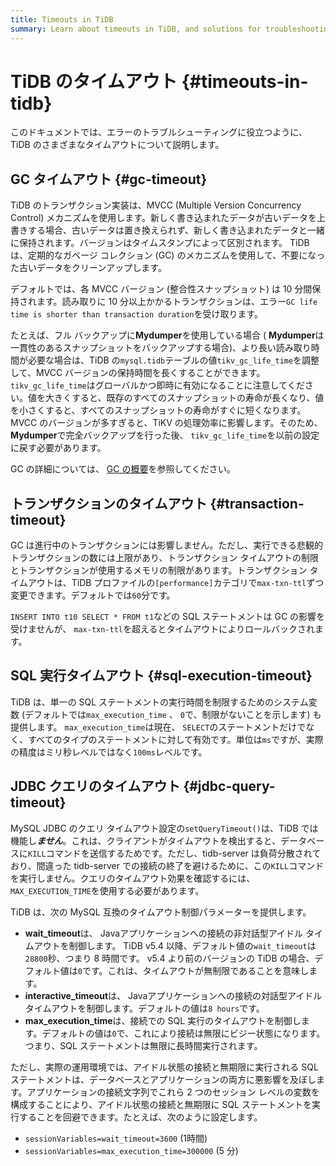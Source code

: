 ```yaml
---
title: Timeouts in TiDB
summary: Learn about timeouts in TiDB, and solutions for troubleshooting errors.
---
```


# TiDB のタイムアウト {#timeouts-in-tidb}

このドキュメントでは、エラーのトラブルシューティングに役立つように、TiDB のさまざまなタイムアウトについて説明します。

## GC タイムアウト {#gc-timeout}

TiDB のトランザクション実装は、MVCC (Multiple Version Concurrency Control) メカニズムを使用します。新しく書き込まれたデータが古いデータを上書きする場合、古いデータは置き換えられず、新しく書き込まれたデータと一緒に保持されます。バージョンはタイムスタンプによって区別されます。 TiDB は、定期的なガベージ コレクション (GC) のメカニズムを使用して、不要になった古いデータをクリーンアップします。

デフォルトでは、各 MVCC バージョン (整合性スナップショット) は 10 分間保持されます。読み取りに 10 分以上かかるトランザクションは、エラー`GC life time is shorter than transaction duration`を受け取ります。

たとえば、フル バックアップに**Mydumper**を使用している場合 ( <strong>Mydumper</strong>は一貫性のあるスナップショットをバックアップする場合)、より長い読み取り時間が必要な場合は、TiDB の`mysql.tidb`テーブルの値`tikv_gc_life_time`を調整して、MVCC バージョンの保持時間を長くすることができます。 `tikv_gc_life_time`はグローバルかつ即時に有効になることに注意してください。値を大きくすると、既存のすべてのスナップショットの寿命が長くなり、値を小さくすると、すべてのスナップショットの寿命がすぐに短くなります。 MVCC のバージョンが多すぎると、TiKV の処理効率に影響します。そのため、 <strong>Mydumper</strong>で完全バックアップを行った後、 `tikv_gc_life_time`を以前の設定に戻す必要があります。

GC の詳細については、 [GC の概要](/garbage-collection-overview.md)を参照してください。

## トランザクションのタイムアウト {#transaction-timeout}

GC は進行中のトランザクションには影響しません。ただし、実行できる悲観的トランザクションの数には上限があり、トランザクション タイムアウトの制限とトランザクションが使用するメモリの制限があります。トランザクション タイムアウトは、TiDB プロファイルの`[performance]`カテゴリで`max-txn-ttl`ずつ変更できます。デフォルトでは`60`分です。

`INSERT INTO t10 SELECT * FROM t1`などの SQL ステートメントは GC の影響を受けませんが、 `max-txn-ttl`を超えるとタイムアウトによりロールバックされます。

## SQL 実行タイムアウト {#sql-execution-timeout}

TiDB は、単一の SQL ステートメントの実行時間を制限するためのシステム変数 (デフォルトでは`max_execution_time` 、 `0`で、制限がないことを示します) も提供します。 `max_execution_time`は現在、 `SELECT`のステートメントだけでなく、すべてのタイプのステートメントに対して有効です。単位は`ms`ですが、実際の精度はミリ秒レベルではなく`100ms`レベルです。

## JDBC クエリのタイムアウト {#jdbc-query-timeout}

MySQL JDBC のクエリ タイムアウト設定の`setQueryTimeout()`は、TiDB では機能し***ません***。これは、クライアントがタイムアウトを検出すると、データベースに`KILL`コマンドを送信するためです。ただし、tidb-server は負荷分散されており、間違った tidb-server での接続の終了を避けるために、この`KILL`コマンドを実行しません。クエリのタイムアウト効果を確認するには、 `MAX_EXECUTION_TIME`を使用する必要があります。

TiDB は、次の MySQL 互換のタイムアウト制御パラメーターを提供します。

-   **wait_timeout**は、 Javaアプリケーションへの接続の非対話型アイドル タイムアウトを制御します。 TiDB v5.4 以降、デフォルト値の`wait_timeout`は`28800`秒、つまり 8 時間です。 v5.4 より前のバージョンの TiDB の場合、デフォルト値は`0`です。これは、タイムアウトが無制限であることを意味します。
-   **interactive_timeout**は、 Javaアプリケーションへの接続の対話型アイドル タイムアウトを制御します。デフォルトの値は`8 hours`です。
-   **max_execution_time**は、接続での SQL 実行のタイムアウトを制御します。デフォルトの値は`0`で、これにより接続は無限にビジー状態になります。つまり、SQL ステートメントは無限に長時間実行されます。

ただし、実際の運用環境では、アイドル状態の接続と無期限に実行される SQL ステートメントは、データベースとアプリケーションの両方に悪影響を及ぼします。アプリケーションの接続文字列でこれら 2 つのセッション レベルの変数を構成することにより、アイドル状態の接続と無期限に SQL ステートメントを実行することを回避できます。たとえば、次のように設定します。

-   `sessionVariables=wait_timeout=3600` (1時間)
-   `sessionVariables=max_execution_time=300000` (5 分)
